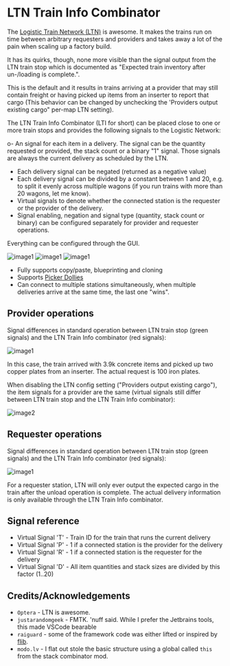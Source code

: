 # LTN Train Info Combinator

The [Logistic Train Network (LTN)](https://mods.factorio.com/mod/LogisticTrainNetwork) is awesome. It makes the trains run on time between arbitrary requesters and providers and takes away a lot of the pain when scaling up a factory build.

It has its quirks, though, none more visible than the signal output from the LTN train stop which is documented as "Expected train inventory after un-/loading is complete.".

This is the default and it results in trains arriving at a provider that may still contain freight or having picked up items from an inserter to report that cargo (This behavior can be changed by unchecking the 'Providers output existing cargo" per-map LTN setting).

The LTN Train Info Combinator (LTI for short) can be placed close to one or more train stops and provides the following signals to the Logistic Network:

o- An signal for each item in a delivery. The signal can be the quantity requested or provided, the stack count or a binary "1" signal. Those signals are always the current delivery as scheduled by the LTN.

- Each delivery signal can be negated (returned as a negative value)
- Each delivery signal can be divided by a constant between 1 and 20, e.g. to split it evenly across multiple wagons (if you run trains with more than 20 wagons, let me know).
- Virtual signals to denote whether the connected station is the requester or the provider of the delivery.
- Signal enabling, negation and signal type (quantity, stack count or binary) can be configured separately for provider and requester operations.

Everything can be configured through the GUI.

![image1](doc/img-m1.png) ![image1](doc/img-m2.png) ![image1](doc/img-m3.png)



- Fully supports copy/paste, blueprinting and cloning
- Supports [Picker Dollies](https://mods.factorio.com/mod/PickerDollies)
- Can connect to multiple stations simultaneously, when multiple deliveries arrive at the same time, the last one "wins".

## Provider operations

Signal differences in standard operation between LTN train stop (green signals) and the LTN Train Info combinator (red signals):

![image1](doc/img-1.png)

In this case, the train arrived with 3.9k concrete items and picked up two copper plates from an inserter. The actual request is 100 iron plates.

When disabling the LTN config setting ("Providers output existing cargo"), the item signals for a provider are the same (virtual signals still differ between LTN train stop and the LTN Train Info combinator):

![image2](doc/img-2.png)

## Requester operations

Signal differences in standard operation between LTN train stop (green signals) and the LTN Train Info combinator (red signals):

![image1](doc/img-3.png)

For a requester station, LTN will only ever output the expected cargo in the train after the unload operation is complete. The actual delivery information is only available through the LTN Train Info combinator.

## Signal reference

- Virtual Signal 'T' - Train ID for the train that runs the current delivery
- Virtual Signal 'P' - 1 if a connected station is the provider for the delivery
- Virtual Signal 'R' - 1 if a connected station is the requester for the delivery
- Virtual Signal 'D' - All item quantities and stack sizes are divided by this factor (1..20)



## Credits/Acknowledgements

- `Optera` - LTN is awesome.
- `justarandomgeek` - FMTK. 'nuff said. While I prefer the Jetbrains tools, this made VSCode bearable
- `raiguard` - some of the framework code was either lifted or inspired by [flib](https://mods.factorio.com/mod/flib).
- `modo.lv` - I flat out stole the basic structure using a global called `this` from the stack combinator mod.
